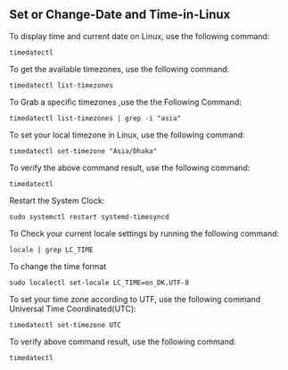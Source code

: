 ## Set or Change-Date and Time-in-Linux

To display time and current date on Linux, use the following command:

    timedatectl
To get the available timezones, use the following command:

    timedatectl list-timezones
To Grab a specific timezones ,use the the Following Command:

    timedatectl list-timezones | grep -i "asia"
To set your local timezone in Linux, use the following command:

    timedatectl set-timezone "Asia/Dhaka"
To verify the above command result, use the following command:

    timedatectl
Restart the System Clock:

    sudo systemctl restart systemd-timesyncd
To Check your current locale settings by running the following command:

    locale | grep LC_TIME
To change the time format

    sudo localectl set-locale LC_TIME=en_DK.UTF-8
To set your time zone according to UTF, use the following command Universal Time Coordinated(UTC):

    timedatectl set-timezone UTC
To verify above command result, use the following command:

    timedatectl
    
